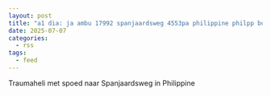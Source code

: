 ```yaml
---
layout: post
title: "a1 dia: ja ambu 17992 spanjaardsweg 4553pa philippine philpp bon 100910"
date: 2025-07-07
categories: 
  - rss
tags: 
  - feed
---
```


Traumaheli met spoed naar Spanjaardsweg in Philippine
